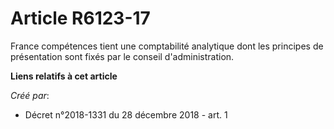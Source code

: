 # Article R6123-17

France compétences tient une comptabilité analytique dont les principes de présentation sont fixés par le conseil
d'administration.

**Liens relatifs à cet article**

_Créé par_:

  - Décret n°2018-1331 du 28 décembre 2018 - art. 1
